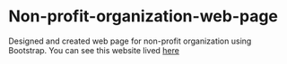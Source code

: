 # Non-profit-organization-web-page
Designed and created web page for non-profit organization using Bootstrap. You can see this website lived [here](https://msotsov.github.io/Non-profit-organization-web-page/)
